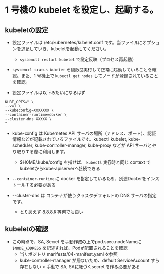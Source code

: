 # 1 号機の kubelet を設定し、起動する。

## kubeletの設定

* 設定ファイルは /etc/kubernetes/kubelet.conf です。当ファイルにオプションを追記していき、kubeletを起動してください。
    * `systemctl restart kubelet` で設定反映（プロセス再起動）

* `systemctl status kubelet` を複数回実行して正常に起動していることを確認。また、1 号機上で `kubectl get nodes` してノードが登録されていることを確認。

* 設定ファイルは以下みたいになるはず
```
KUBE_OPTS=" \
--v=1 \
--kubeconfig=XXXXXXX \
--container-runtime=docker \
--cluster-dns XXXXX \
"
```

* kube-config は Kubernetes API サーバの場所（アドレス、ポート）、認証情報などが記載されているファイルです。kubectl, kubelet, kube-scheduler, kube-controller-manager, kube-proxy などが API サーバとやり取りする際に利用します。
    * $HOME/.kube/config を指せば、 `kubectl` 実行時と同じ context で kubeletからkube-apiserverへ接続できる

* `--container-runtime` に docker を指定しているため、別途Dockerをインストールする必要がある

* --cluster-dns は コンテナが使うクラスタデフォルトの DNS サーバの指定です。
    * とりあえず 8.8.8.8 等何でも良い

## kubeletの確認

* この時点で、SA, Secret を手動作成の上でpod.spec.nodeNameに `$NODE_ADDRESS` を記述すれば、Podが配置されることを確認
    * 当リポジトリ manifests/04-manifest.yaml を参照
    * kube-controller-manager が居ないため、default ServiceAccount すら存在しない > 手動で SA, SAに紐づくsecret を作る必要がある

